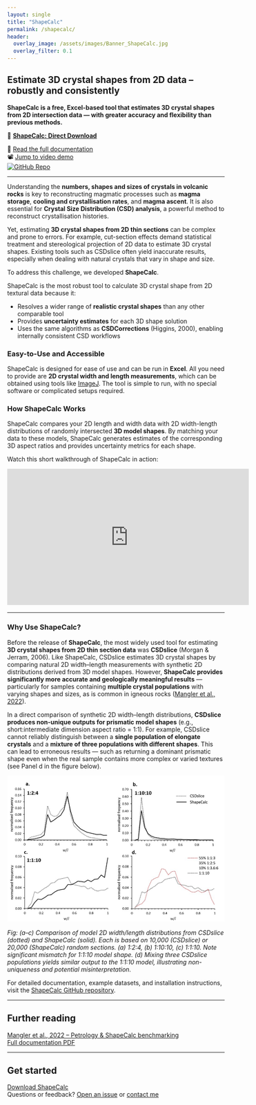 ```yaml
---
layout: single
title: "ShapeCalc"
permalink: /shapecalc/
header:
  overlay_image: /assets/images/Banner_ShapeCalc.jpg
  overlay_filter: 0.1
---
```


## Estimate 3D crystal shapes from 2D data – robustly and consistently

**ShapeCalc is a free, Excel-based tool that estimates 3D crystal shapes from 2D intersection data — with greater accuracy and flexibility than previous methods.**


🔽 [**ShapeCalc: Direct Download**](https://github.com/MartinMangler/ShapeCalc/releases) 

📄 [Read the full documentation](https://github.com/MartinMangler/ShapeCalc/blob/main/ShapeCalc_documentation.pdf)    
📽️ [Jump to video demo](#how-shapecalc-works)  
[![GitHub Repo](https://img.shields.io/badge/GitHub-ShapeCalc-black?logo=github&style=flat)](https://github.com/MartinMangler/ShapeCalc)  

---

Understanding the **numbers, shapes and sizes of crystals in volcanic rocks** is key to reconstructing magmatic processes such as **magma storage**, **cooling and crystallisation rates**, and **magma ascent**. It is also essential for **Crystal Size Distribution (CSD) analysis**, a powerful method to reconstruct crystallisation histories.

Yet, estimating **3D crystal shapes from 2D thin sections** can be complex and prone to errors. For example, cut-section effects demand statistical treatment and stereological projection of 2D data to estimate 3D crystal shapes. Existing tools such as CSDslice often yield inaccurate results, especially when dealing with natural crystals that vary in shape and size. 

To address this challenge, we developed **ShapeCalc**. 

ShapeCalc is the most robust tool to calculate 3D crystal shape from 2D textural data because it:

- Resolves a wider range of **realistic crystal shapes** than any other comparable tool
- Provides **uncertainty estimates** for each 3D shape solution
- Uses the same algorithms as **CSDCorrections** (Higgins, 2000), enabling internally consistent CSD workflows

### Easy-to-Use and Accessible

ShapeCalc is designed for ease of use and can be run in **Excel**. All you need to provide are **2D crystal width and length measurements**, which can be obtained using tools like [ImageJ](https://imagej.net/ij/). The tool is simple to run, with no special software or complicated setups required.

### How ShapeCalc Works

ShapeCalc compares your 2D length and width data with 2D width-length distributions of randomly intersected **3D model shapes**. By matching your data to these models, ShapeCalc generates estimates of the corresponding 3D aspect ratios and provides uncertainty metrics for each shape.

Watch this short walkthrough of ShapeCalc in action:

<iframe width="560" height="315" src="https://www.youtube.com/embed/5qarOaO2ETA?si=7M0rntgv-MVsY39H" title="ShapeCalc video" frameborder="0" allowfullscreen></iframe>

---

### Why Use ShapeCalc?

Before the release of **ShapeCalc**, the most widely used tool for estimating **3D crystal shapes from 2D thin section data** was **CSDslice** (Morgan & Jerram, 2006). Like ShapeCalc, CSDslice estimates 3D crystal shapes by comparing natural 2D width–length measurements with synthetic 2D distributions derived from 3D model shapes. However, **ShapeCalc provides significantly more accurate and geologically meaningful results** — particularly for samples containing **multiple crystal populations** with varying shapes and sizes, as is common in igneous rocks ([Mangler et al., 2022](https://link.springer.com/article/10.1007/s00410-022-01922-9)).

In a direct comparison of synthetic 2D width–length distributions, **CSDslice produces non-unique outputs for prismatic model shapes** (e.g., short:intermediate dimension aspect ratio = 1:1). For example, CSDslice cannot reliably distinguish between a **single population of elongate crystals** and a **mixture of three populations with different shapes**. This can lead to erroneous results — such as returning a dominant prismatic shape even when the real sample contains more complex or varied textures (see Panel d in the figure below). 

![Comparison of model outputs from CSDslice and ShapeCalc for various 3D shapes](/assets/images/ShapeCalc_v_CSDslice.jpg)

*Fig: (a–c) Comparison of model 2D width/length distributions from CSDslice (dotted) and ShapeCalc (solid). Each is based on 10,000 (CSDslice) or 20,000 (ShapeCalc) random sections. (a) 1:2:4, (b) 1:10:10, (c) 1:1:10. Note significant mismatch for 1:1:10 model shape. (d) Mixing three CSDslice populations yields similar output to the 1:1:10 model, illustrating non-uniqueness and potential misinterpretation.*

For detailed documentation, example datasets, and installation instructions, visit the [ShapeCalc GitHub repository](https://github.com/MartinMangler/shapecalc).

---

## Further reading

[Mangler et al., 2022 – Petrology & ShapeCalc benchmarking](https://link.springer.com/article/10.1007/s00410-022-01922-9)  
[Full documentation PDF](https://github.com/MartinMangler/ShapeCalc/blob/main/ShapeCalc_documentation.pdf)

---

## Get started

[Download ShapeCalc](https://github.com/MartinMangler/ShapeCalc/releases)  
Questions or feedback? [Open an issue](https://github.com/MartinMangler/ShapeCalc/issues) or [contact me](/#contact)
